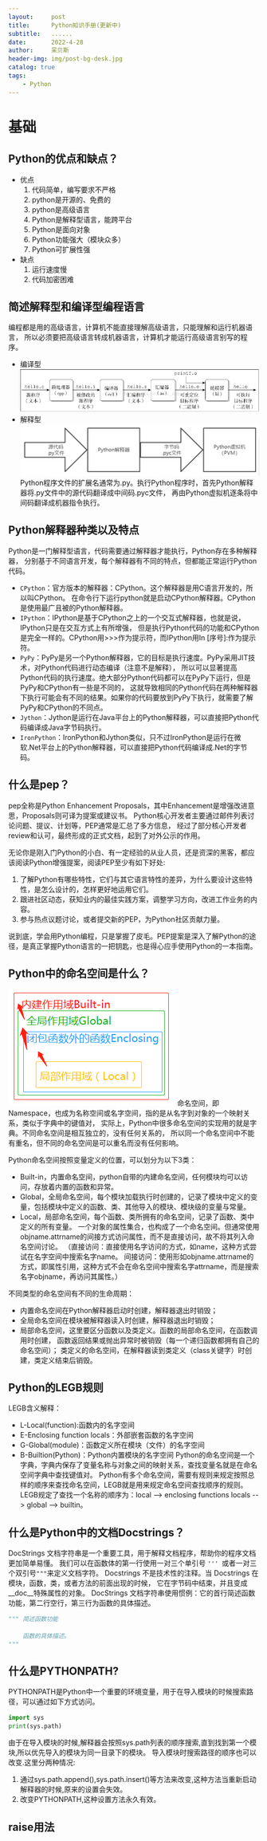 ```yaml
---
layout:     post
title:      Python知识手册(更新中)
subtitle:   ......
date:       2022-4-28
author:     呆贝斯
header-img: img/post-bg-desk.jpg
catalog: true
tags:
    - Python
---
```

# 基础
## Python的优点和缺点？
+ 优点
    1. 代码简单，编写要求不严格
    2. python是开源的、免费的
    3. python是高级语言
    4. Python是解释型语言，能跨平台
    5. Python是面向对象
    6. Python功能强大（模块众多）
    7. Python可扩展性强
+ 缺点
    1. 运行速度慢
    2. 代码加密困难

## 简述解释型和编译型编程语言
编程都是用的高级语言，计算机不能直接理解高级语言，只能理解和运行机器语言，
所以必须要把高级语言转成机器语言，计算机才能运行高级语言别写的程序。
+ 编译型
![](/img/compile.png)
+ 解释型
![](/img/explain.png)
Python程序文件的扩展名通常为.py。执行Python程序时，首先Python解释器将.py文件中的源代码翻译成中间码.pyc文件，
再由Python虚拟机逐条将中间码翻译成机器指令执行。

## Python解释器种类以及特点
Python是一门解释型语言，代码需要通过解释器才能执行，Python存在多种解释器，
分别基于不同语言开发，每个解释器有不同的特点，但都能正常运行Python代码。
+ `CPython`：官方版本的解释器：CPython。这个解释器是用C语言开发的，所以叫CPython。
在命令行下运行python就是启动CPython解释器。CPython是使用最广且被的Python解释器。
+ `IPython`：IPython是基于CPython之上的一个交互式解释器，也就是说，IPython只是在交互方式上有所增强，
但是执行Python代码的功能和CPython是完全一样的。CPython用>>>作为提示符，而IPython用In [序号]:作为提示符。
+ `PyPy`：PyPy是另一个Python解释器，它的目标是执行速度。PyPy采用JIT技术，对Python代码进行动态编译（注意不是解释），
所以可以显著提高Python代码的执行速度。绝大部分Python代码都可以在PyPy下运行，但是PyPy和CPython有一些是不同的，
这就导致相同的Python代码在两种解释器下执行可能会有不同的结果。如果你的代码要放到PyPy下执行，就需要了解PyPy和CPython的不同点。
+ `Jython`：Jython是运行在Java平台上的Python解释器，可以直接把Python代码编译成Java字节码执行。
+ `IronPython`：IronPython和Jython类似，只不过IronPython是运行在微软.Net平台上的Python解释器，可以直接把Python代码编译成.Net的字节码。

## 什么是pep？
pep全称是Python Enhancement Proposals，其中Enhancement是增强改进意思，Proposals则可译为提案或建议书。
Python核心开发者主要通过邮件列表讨论问题、提议、计划等，PEP通常是汇总了多方信息，
经过了部分核心开发者review和认可，最终形成的正式文档，起到了对外公示的作用。

无论你是刚入门Python的小白、有一定经验的从业人员，还是资深的黑客，都应该阅读Python增强提案，阅读PEP至少有如下好处:
1. 了解Python有哪些特性，它们与其它语言特性的差异，为什么要设计这些特性，是怎么设计的，怎样更好地运用它们。
2. 跟进社区动态，获知业内的最佳实践方案，调整学习方向，改进工作业务的内容。
3. 参与热点议题讨论，或者提交新的PEP，为Python社区贡献力量。

说到底，学会用Python编程，只是掌握了皮毛。PEP提案是深入了解Python的途径，是真正掌握Python语言的一把钥匙，也是得心应手使用Python的一本指南。

## Python中的命名空间是什么？
![](/img/python_namespace.png)
命名空间，即Namespace，也成为名称空间或名字空间，指的是从名字到对象的一个映射关系，类似于字典中的键值对，
实际上，Python中很多命名空间的实现用的就是字典。不同命名空间是相互独立的，没有任何关系的，
所以同一个命名空间中不能有重名，但不同的命名空间是可以重名而没有任何影响。

Python命名空间按照变量定义的位置，可以划分为以下3类：
+ Built-in，内置命名空间，python自带的内建命名空间，任何模块均可以访问，存放着内置的函数和异常。
+ Global，全局命名空间，每个模块加载执行时创建的，记录了模块中定义的变量，包括模块中定义的函数、类、其他导入的模块、模块级的变量与常量。
+ Local，局部命名空间，每个函数、类所拥有的命名空间，记录了函数、类中定义的所有变量。
一个对象的属性集合，也构成了一个命名空间。但通常使用objname.attrname的间接方式访问属性，而不是直接访问，故不将其列入命名空间讨论。
（直接访问：直接使用名字访问的方式，如name，这种方式尝试在名字空间中搜索名字name。
间接访问：使用形如objname.attrname的方式，即属性引用，这种方式不会在命名空间中搜索名字attrname，而是搜索名字objname，再访问其属性。）

不同类型的命名空间有不同的生命周期：
+ 内置命名空间在Python解释器启动时创建，解释器退出时销毁；
+ 全局命名空间在模块被解释器读入时创建，解释器退出时销毁；
+ 局部命名空间，这里要区分函数以及类定义。函数的局部命名空间，在函数调用时创建，
函数返回结果或抛出异常时被销毁（每一个递归函数都拥有自己的命名空间）；
类定义的命名空间，在解释器读到类定义（class关键字）时创建，类定义结束后销毁。

## Python的LEGB规则
LEGB含义解释：
+ L-Local(function):函数内的名字空间
+ E-Enclosing function locals：外部嵌套函数的名字空间
+ G-Global(module)：函数定义所在模块（文件）的名字空间
+ B-Builtion(Python)：Python内置模块的名字空间
Python的命名空间是一个字典，字典内保存了变量名称与对象之间的映射关系，查找变量名就是在命名空间字典中查找键值对。
Python有多个命名空间，需要有规则来规定按照总样的顺序来查找命名空间，LEGB就是用来规定命名空间查找顺序的规则。
LEGB规定了查找一个名称的顺序为：local --> enclosing functions locals --> global --> builtin。

## 什么是Python中的文档Docstrings？
DocStrings 文档字符串是一个重要工具，用于解释文档程序，帮助你的程序文档更加简单易懂。
我们可以在函数体的第一行使用一对三个单引号 `''' `或者一对三个双引号` """ `来定义文档字符。
Docstrings 不是技术性的注释。当 Docstrings 在模块，函数，类，或者方法的前面出现的时候，
它在字节码中结束，并且变成__doc__特殊属性的对象。
DocStrings 文档字符串使用惯例：它的首行简述函数功能，第二行空行，第三行为函数的具体描述。
```python 
""" 简述函数功能
    
    函数的具体描述。
"""
```

## 什么是PYTHONPATH?
PYTHONPATH是Python中一个重要的环境变量，用于在导入模块的时候搜索路径，可以通过如下方式访问。
```python
import sys
print(sys.path)
```
由于在导入模块的时候,解释器会按照sys.path列表的顺序搜索,直到找到第一个模块,所以优先导入的模块为同一目录下的模块。
导入模块时搜索路径的顺序也可以改变.这里分两种情况:
1. 通过sys.path.append(),sys.path.insert()等方法来改变,这种方法当重新启动解释器的时候,原来的设置会失效。
2. 改变PYTHONPATH,这种设置方法永久有效。

## raise用法


